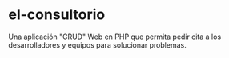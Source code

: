 # el-consultorio
 Una aplicación "CRUD" Web en PHP que permita pedir cita a los desarrolladores y equipos para solucionar problemas.
